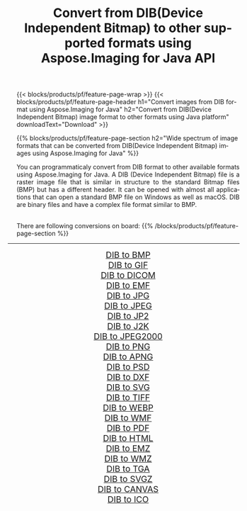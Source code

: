 ﻿---
title: Convert from DIB(Device Independent Bitmap) to other supported formats using Aspose.Imaging for Java API 
weight: 3920
url: /java/conversion/from/dib/ 
lang: en
langdirlevel: 2
locales: zh-hans,ja,it,ru,de,es,fr,nl,id,lt,pl,pt,vi,tr,ko,zh-hant,ar,hi,th,sv,cs,uk,he
description: Aspose.Imaging API can easily convert from DIB(Device Independent Bitmap) to other formats using Java platform
---

{{< blocks/products/pf/feature-page-wrap >}}
{{< blocks/products/pf/feature-page-header h1="Convert images from DIB format using Aspose.Imaging for Java" h2="Convert from DIB(Device Independent Bitmap) image format to other formats using Java platform" downloadText="Download" >}}


{{% blocks/products/pf/feature-page-section  h2="Wide spectrum of image formats that can be converted from DIB(Device Independent Bitmap) images using Aspose.Imaging for Java" %}}
<p align=justify>You can programmaticaly convert from DIB format to other available formats using 
Aspose.Imaging for Java. A DIB (Device Independent Bitmap) file is a raster image file that is similar in structure to the standard Bitmap files (BMP) but has a different header. It can be opened with almost all applications that can open a standard BMP file on Windows as well as macOS. DIB are binary files and have a complex file format similar to BMP.</p>
<br/>
There are following conversions on board:
{{% /blocks/products/pf/feature-page-section %}}
<div class="container-fluid productfamilypage bg-gray">
    <div class="convertypes bg-gray agp-content section">
        <div class="container">
		<hr style="margin-left:-20px;"/>
		<div class="row other-converters" style="gap: 10px;font-size: 19px;text-align:center;">
		    <div class='col-md-2 other-converter remove-lp remove-rp'><a href="/imaging/java/conversion/dib-to-bmp/" style="padding:15px;">DIB to BMP</a></div><div class='col-md-2 other-converter remove-lp remove-rp'><a href="/imaging/java/conversion/dib-to-gif/" style="padding:15px;">DIB to GIF</a></div><div class='col-md-2 other-converter remove-lp remove-rp'><a href="/imaging/java/conversion/dib-to-dicom/" style="padding:15px;">DIB to DICOM</a></div><div class='col-md-2 other-converter remove-lp remove-rp'><a href="/imaging/java/conversion/dib-to-emf/" style="padding:15px;">DIB to EMF</a></div><div class='col-md-2 other-converter remove-lp remove-rp'><a href="/imaging/java/conversion/dib-to-jpg/" style="padding:15px;">DIB to JPG</a></div><div class='col-md-2 other-converter remove-lp remove-rp'><a href="/imaging/java/conversion/dib-to-jpeg/" style="padding:15px;">DIB to JPEG</a></div><div class='col-md-2 other-converter remove-lp remove-rp'><a href="/imaging/java/conversion/dib-to-jp2/" style="padding:15px;">DIB to JP2</a></div><div class='col-md-2 other-converter remove-lp remove-rp'><a href="/imaging/java/conversion/dib-to-j2k/" style="padding:15px;">DIB to J2K</a></div><div class='col-md-2 other-converter remove-lp remove-rp'><a href="/imaging/java/conversion/dib-to-jpeg2000/" style="padding:15px;">DIB to JPEG2000</a></div><div class='col-md-2 other-converter remove-lp remove-rp'><a href="/imaging/java/conversion/dib-to-png/" style="padding:15px;">DIB to PNG</a></div><div class='col-md-2 other-converter remove-lp remove-rp'><a href="/imaging/java/conversion/dib-to-apng/" style="padding:15px;">DIB to APNG</a></div><div class='col-md-2 other-converter remove-lp remove-rp'><a href="/imaging/java/conversion/dib-to-psd/" style="padding:15px;">DIB to PSD</a></div><div class='col-md-2 other-converter remove-lp remove-rp'><a href="/imaging/java/conversion/dib-to-dxf/" style="padding:15px;">DIB to DXF</a></div><div class='col-md-2 other-converter remove-lp remove-rp'><a href="/imaging/java/conversion/dib-to-svg/" style="padding:15px;">DIB to SVG</a></div><div class='col-md-2 other-converter remove-lp remove-rp'><a href="/imaging/java/conversion/dib-to-tiff/" style="padding:15px;">DIB to TIFF</a></div><div class='col-md-2 other-converter remove-lp remove-rp'><a href="/imaging/java/conversion/dib-to-webp/" style="padding:15px;">DIB to WEBP</a></div><div class='col-md-2 other-converter remove-lp remove-rp'><a href="/imaging/java/conversion/dib-to-wmf/" style="padding:15px;">DIB to WMF</a></div><div class='col-md-2 other-converter remove-lp remove-rp'><a href="/imaging/java/conversion/dib-to-pdf/" style="padding:15px;">DIB to PDF</a></div><div class='col-md-2 other-converter remove-lp remove-rp'><a href="/imaging/java/conversion/dib-to-html/" style="padding:15px;">DIB to HTML</a></div><div class='col-md-2 other-converter remove-lp remove-rp'><a href="/imaging/java/conversion/dib-to-emz/" style="padding:15px;">DIB to EMZ</a></div><div class='col-md-2 other-converter remove-lp remove-rp'><a href="/imaging/java/conversion/dib-to-wmz/" style="padding:15px;">DIB to WMZ</a></div><div class='col-md-2 other-converter remove-lp remove-rp'><a href="/imaging/java/conversion/dib-to-tga/" style="padding:15px;">DIB to TGA</a></div><div class='col-md-2 other-converter remove-lp remove-rp'><a href="/imaging/java/conversion/dib-to-svgz/" style="padding:15px;">DIB to SVGZ</a></div><div class='col-md-2 other-converter remove-lp remove-rp'><a href="/imaging/java/conversion/dib-to-canvas/" style="padding:15px;">DIB to CANVAS</a></div><div class='col-md-2 other-converter remove-lp remove-rp'><a href="/imaging/java/conversion/dib-to-ico/" style="padding:15px;">DIB to ICO</a></div>
                </div>
        </div>
    </div>
</div>
<br/>

